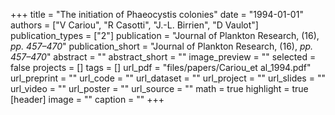 +++
title = "The initiation of Phaeocystis colonies"
date = "1994-01-01"
authors = ["V Cariou", "R Casotti", "J.-L. Birrien", "D Vaulot"]
publication_types = ["2"]
publication = "Journal of Plankton Research, (16), _pp. 457–470_"
publication_short = "Journal of Plankton Research, (16), _pp. 457–470_"
abstract = ""
abstract_short = ""
image_preview = ""
selected = false
projects = []
tags = []
url_pdf = "files/papers/Cariou_et al_1994.pdf"
url_preprint = ""
url_code = ""
url_dataset = ""
url_project = ""
url_slides = ""
url_video = ""
url_poster = ""
url_source = ""
math = true
highlight = true
[header]
image = ""
caption = ""
+++
